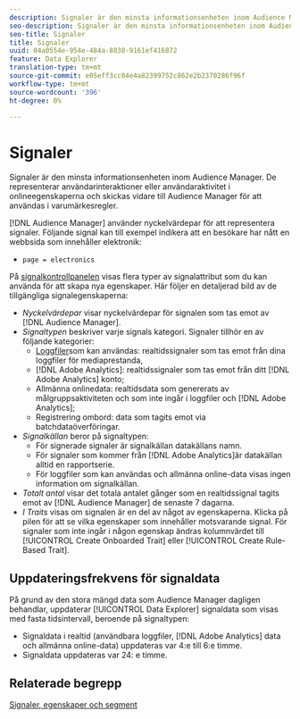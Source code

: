 ```yaml
---
description: Signaler är den minsta informationsenheten inom Audience Manager. De representerar användarinteraktioner eller användaraktivitet i dina onlineegenskaper och skickas vidare till Audience Manager för att användas i varumärkesregler.
seo-description: Signaler är den minsta informationsenheten inom Audience Manager. De representerar användarinteraktioner eller användaraktivitet i dina onlineegenskaper och skickas vidare till Audience Manager för att användas i varumärkesregler.
seo-title: Signaler
title: Signaler
uuid: 04a0554e-954e-484a-8838-9161ef416872
feature: Data Explorer
translation-type: tm+mt
source-git-commit: e05eff3cc04e4a82399752c862e2b2370286f96f
workflow-type: tm+mt
source-wordcount: '396'
ht-degree: 0%

---
```



# Signaler

Signaler är den minsta informationsenheten inom Audience Manager. De representerar användarinteraktioner eller användaraktivitet i onlineegenskaperna och skickas vidare till Audience Manager för att användas i varumärkesregler.

[!DNL Audience Manager] använder nyckelvärdepar för att representera signaler. Följande signal kan till exempel indikera att en besökare har nått en webbsida som innehåller elektronik:

* `page = electronics`

På [signalkontrollpanelen](../../features/data-explorer/data-explorer-signals-dashboard.md) visas flera typer av signalattribut som du kan använda för att skapa nya egenskaper. Här följer en detaljerad bild av de tillgängliga signalegenskaperna:

* *Nyckelvärdepar* visar nyckelvärdepar för signalen som tas emot av [!DNL Audience Manager].
* *Signaltypen* beskriver varje signals kategori. Signaler tillhör en av följande kategorier:
   * [Loggfiler](/help/using/integration/media-data-integration/actionable-log-files.md)som kan användas: realtidssignaler som tas emot från dina loggfiler för mediaprestanda,
   * [!DNL Adobe Analytics]: realtidssignaler som tas emot från ditt [!DNL Adobe Analytics] konto;
   * Allmänna onlinedata: realtidsdata som genererats av målgruppsaktiviteten och som inte ingår i loggfiler och [!DNL Adobe Analytics];
   * Registrering ombord: data som tagits emot via batchdataöverföringar.
* *Signalkällan* beror på signaltypen:
   * För signerade signaler är signalkällan datakällans namn.
   * För signaler som kommer från [!DNL Adobe Analytics]är datakällan alltid en rapportserie.
   * För loggfiler som kan användas och allmänna online-data visas ingen information om signalkällan.
* *Totalt antal* visar det totala antalet gånger som en realtidssignal tagits emot av [!DNL Audience Manager] de senaste 7 dagarna.
* *I Traits* visas om signalen är en del av något av egenskaperna. Klicka på pilen för att se vilka egenskaper som innehåller motsvarande signal. För signaler som inte ingår i någon egenskap ändras kolumnvärdet till [!UICONTROL Create Onboarded Trait] eller [!UICONTROL Create Rule-Based Trait].

## Uppdateringsfrekvens för signaldata

På grund av den stora mängd data som Audience Manager dagligen behandlar, uppdaterar [!UICONTROL Data Explorer] signaldata som visas med fasta tidsintervall, beroende på signaltypen:

* Signaldata i realtid (användbara loggfiler, [!DNL Adobe Analytics] data och allmänna online-data) uppdateras var 4:e till 6:e timme.
* Signaldata uppdateras var 24: e timme.

## Relaterade begrepp

[Signaler, egenskaper och segment](/help/using/reference/signal-trait-segment.md)